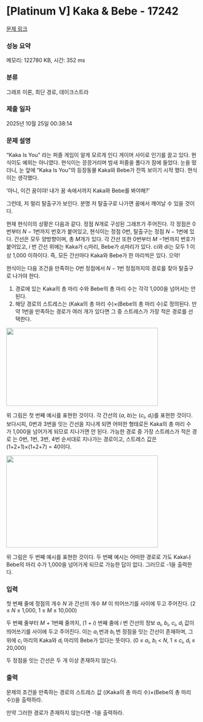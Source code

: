 # [Platinum V] Kaka & Bebe - 17242 

[문제 링크](https://www.acmicpc.net/problem/17242) 

### 성능 요약

메모리: 122780 KB, 시간: 352 ms

### 분류

그래프 이론, 최단 경로, 데이크스트라

### 제출 일자

2025년 10월 25일 00:38:14

### 문제 설명

<p>“Kaka Is You” 라는 퍼즐 게임이 알게 모르게 인디 게이머 사이로 인기를 끌고 있다. 현식이도 예외는 아니였다. 현식이는 끙끙거리며 밤새 퍼즐을 풀다가 잠에 들었다. 눈을 떴더니, 눈 앞에 “Kaka Is You”의 등장동물 Kaka와 Bebe가 잔뜩 보이기 시작 했다. 현식이는 생각했다.</p>

<p>‘아니, 이건 꿈이야! 내가 꿈 속에서까지 Kaka와 Bebe를 봐야해?’</p>

<p>그런데, 저 멀리 탈출구가 보인다. 분명 저 탈출구로 나가면 꿈에서 깨어날 수 있을 것이다.</p>

<p>현재 현식이의 상황은 다음과 같다. 정점 <em>N</em>개로 구성된 그래프가 주어진다. 각 정점은 0번부터 <em>N</em> − 1번까지 번호가 붙어있고, 현식이는 정점 0번, 탈출구는 정점 <em>N</em> − 1번에 있다. 간선은 모두 양방향이며, 총 <em>M</em>개가 있다. 각 간선 또한 0번부터 <em>M</em> −1번까지 번호가 붙어있고, <em>i </em>번 간선 위에는 Kaka가 <em>c</em><sub>i</sub>마리, Bebe가 <em>d</em><sub>i</sub>마리가 있다. ci와 di는 모두 1 이상 1,000 이하이다. 즉, 모든 간선마다 Kaka와 Bebe가 한 마리씩은 있다. 으악!</p>

<p>현식이는 다음 조건을 만족하는 0번 정점에서 <em>N</em> − 1번 정점까지의 경로를 찾아 탈출구로 나가야 한다.</p>

<ol>
	<li>경로에 있는 Kaka의 총 마리 수와 Bebe의 총 마리 수는 각각 1,000을 넘어서는 안 된다.</li>
	<li>해당 경로의 스트레스는 (Kaka의 총 마리 수)×(Bebe의 총 마리 수)로 정의된다. 만약 1번을 만족하는 경로가 여러 개가 있다면 그 중 스트레스가 가장 적은 경로를 선택한다.</li>
</ol>

<p><img alt="" src="https://i.imgur.com/heRAFCV.png" style="width: 400px; height: 206px;"></p>

<p>위 그림은 첫 번째 예시를 표현한 것이다. 각 간선의 (<em>a</em>, <em>b</em>)는 (<em>c</em><sub>i</sub>, <em>d</em><sub>i</sub>)를 표현한 것이다. 보다시피, 0번과 3번을 잇는 간선을 지나게 되면 어떠한 형태로든 Kaka의 총 마리 수 가 1,000을 넘어가게 되므로 지나가면 안 된다. 가능한 경로 중 가장 스트레스가 적은 경로 는 0번, 1번, 3번, 4번 순서대로 지나가는 경로이고, 스트레스 값은 (1+2+1)×(1+2+7) = 40이다.</p>

<p><img alt="" src="https://i.imgur.com/Tvg98zk.png" style="width: 400px; height: 243px;"></p>

<p>위 그림은 두 번째 예시를 표현한 것이다. 두 번째 예시는 어떠한 경로로 가도 Kaka나 Bebe의 마리 수가 1,000을 넘어가게 되므로 가능한 답이 없다. 그러므로 -1을 출력한다.</p>

### 입력 

 <p>첫 번째 줄에 정점의 개수 <em>N </em>과 간선의 개수 <em>M </em>이 띄어쓰기를 사이에 두고 주어진다. (2 ≤ <em>N</em> ≤ 1,000, 1 ≤ <em>M</em> ≤ 10,000)</p>

<p>두 번째 줄부터 <em>M </em>+ 1번째 줄까지, (1 + <em>i</em>) 번째 줄에 <em>i </em>번 간선의 정보 <em>a</em><sub>i</sub>, <em>b</em><sub>i</sub>, <em>c</em><sub>i</sub>, <em>d</em><sub>i</sub> 값이 띄어쓰기를 사이에 두고 주어진다. 이는 <em>a</em><sub>i </sub>번과 <em>b</em><sub>i </sub>번 정점을 잇는 간선이 존재하며, 그 위에 <em>c</em><sub>i</sub> 마리의 Kaka와 <em>d</em><sub>i</sub> 마리의 Bebe가 있다는 뜻이다. (0 ≤ <em>a</em><sub>i</sub>, <em>b</em><sub>i</sub> < <em>N</em>, 1 ≤ <em>c</em><sub>i</sub>, <em>d</em><sub>i</sub> ≤ 20,000)</p>

<p>두 정점을 잇는 간선은 두 개 이상 존재하지 않는다.</p>

### 출력 

 <p>문제의 조건을 만족하는 경로의 스트레스 값 ((Kaka의 총 마리 수)×(Bebe의 총 마리 수))을 출력하라.</p>

<p>만약 그러한 경로가 존재하지 않는다면 -1을 출력하라.</p>

